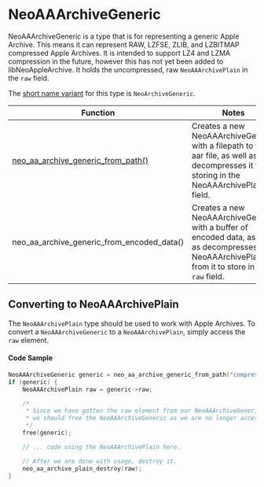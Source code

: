 # NeoAAArchiveGeneric

NeoAAArchiveGeneric is a type that is for representing a generic Apple Archive. This means it can represent RAW, LZFSE, ZLIB, and LZBITMAP compressed Apple Archives. It is intended to support LZ4 and LZMA compression in the future, however this has not yet been added to libNeoAppleArchive. It holds the uncompressed, raw `NeoAAArchivePlain` in the `raw` field.

The [short name variant](ShortNameVariants.md) for this type is `NeoArchiveGeneric`.

| Function      | Notes      |
| ------------- | ------------- |
| [neo_aa_archive_generic_from_path()](func/neo_aa_archive_generic_from_path.md) | Creates a new NeoAAArchiveGeneric with a filepath to the aar file, as well as decompresses it for storing in the NeoAAArchivePlain field. |
| neo_aa_archive_generic_from_encoded_data() | Creates a new NeoAAArchiveGeneric with a buffer of encoded data, as well as decompresses the NeoAAArchivePlain from it to store in the `raw` field. |

## Converting to NeoAAArchivePlain

The `NeoAAArchivePlain` type should be used to work with Apple Archives. To convert a `NeoAAArchiveGeneric` to a `NeoAAArchivePlain`, simply access the `raw` element.

#### Code Sample

```c
NeoAAArchiveGeneric generic = neo_aa_archive_generic_from_path("compressed_aar.aar");
if (generic) {
    NeoAAArchivePlain raw = generic->raw;

    /*
     * Since we have gotten the raw element from our NeoAAArchiveGeneric,
     * we should free the NeoAAArchiveGeneric as we are no longer accessing it.
     */
    free(generic);

    // ... code using the NeoAAArchivePlain here.

    // After we are done with usage, destroy it.
    neo_aa_archive_plain_destroy(raw);
}
```
